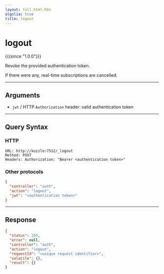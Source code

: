 ```yaml
---
layout: full.html.hbs
algolia: true
title: logout
---
```


# logout

{{{since "1.0.0"}}}

Revoke the provided authentication token.

If there were any, real-time subscriptions are cancelled.

---

## Arguments

* `jwt` / HTTP `Authorization` header: valid authentication token

---

## Query Syntax

### HTTP

```http
URL: http://kuzzle:7512/_logout
Method: POST  
Headers: Authorization: "Bearer <authentication token>"
```

### Other protocols


```json
{
  "controller": "auth",
  "action": "logout",
  "jwt": "<authentication token>"
}
```

---

## Response

```json
{
  "status": 200,
  "error": null,
  "controller": "auth",
  "action": "logout",
  "requestId": "<unique request identifier>",
  "volatile": {},
  "result": {}
}
```

